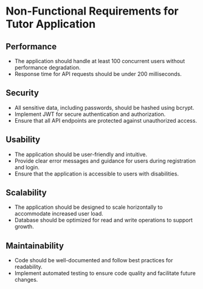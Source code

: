 # Non-Functional Requirements for Tutor Application

## Performance
- The application should handle at least 100 concurrent users without performance degradation.
- Response time for API requests should be under 200 milliseconds.

## Security
- All sensitive data, including passwords, should be hashed using bcrypt.
- Implement JWT for secure authentication and authorization.
- Ensure that all API endpoints are protected against unauthorized access.

## Usability
- The application should be user-friendly and intuitive.
- Provide clear error messages and guidance for users during registration and login.
- Ensure that the application is accessible to users with disabilities.

## Scalability
- The application should be designed to scale horizontally to accommodate increased user load.
- Database should be optimized for read and write operations to support growth.

## Maintainability
- Code should be well-documented and follow best practices for readability.
- Implement automated testing to ensure code quality and facilitate future changes.
